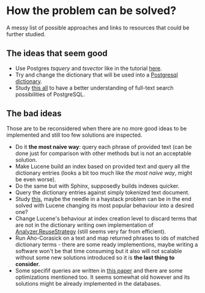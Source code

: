 # How the problem can be solved?

A messy list of possible approaches and links to resources that could be further
studied.

## The ideas that seem good

* Use Postgres _tsquery_ and _tsvector_  like in the tutorial
  [here](https://compose.com/articles/mastering-postgresql-tools-full-text-search-and-phrase-search/).
* Try and change the dictionary that will be used into a [Postgresql
  dictionary](https://www.postgresql.org/docs/9.1/textsearch-dictionaries.html).
* Study [this all](https://www.postgresql.org/docs/9.5/textsearch.html) to have
  a better understanding of full-text search possibilities of PostgreSQL.
## The bad ideas

Those are to be reconsidered when there are no more good ideas to be implemented
and still too few solutions are inspected. 

* Do it __the most naive way__: query each phrase of provided text (can be done
  just for comparison with other methods but is not an acceptable solution.
* Make Lucene build an index based on provided text and query all the dictionary
  entries (looks a bit too much like _the most naive way_, might be even worse).
* Do the same but with Sphinx, supposedly builds indexes quicker.
* Query the dictionary entries against simply tokenized text document.
* Study [this](https://kandepet.com/dissecting-lucene-the-index-format/), maybe
  the needle in a haystack problem can be in the end solved with Lucene changing
  its most popular behaviour into a desired one?
* Change Lucene's behaviour at index creation level to discard terms that are
  not in the dictionary writing own implementation of
  [Analyzer.ReuseStrategy](https://lucene.apache.org/core/4_4_0/core/org/apache/lucene/analysis/Analyzer.ReuseStrategy.html)
  (still seems very far from efficient).
* Run Aho-Corasick on a text and map returned phrases to ids of matched
  dictionary terms - there are some ready implementions, maybe writing a
  software won't be that  time consuming but it also will not scalable without
  some new solutions introduced so it is __the last thing to consider__.
* Some specifif queries are written in [this
  paper](http://www.vldb.org/conf/2004/IND3P3.PDF) and there are some
  optimizations mentioned too. It seems somewhat old however and its solutions
  might be already implemented in the databases.



